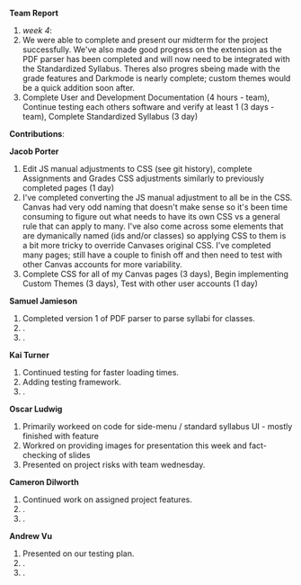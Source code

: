**Team Report**
  1. *week 4*:
  2. We were able to complete and present our midterm for the project successfully. We've also made good progress on the extension as the PDF parser has been completed and will now need to be integrated with the Standardized Syllabus. Theres also progres sbeing made with the grade features and Darkmode is nearly complete; custom themes would be a quick addition soon after.
  3. Complete User and Development Documentation (4 hours - team), Continue testing each others software and verify at least 1 (3 days - team), Complete Standardized Syllabus (3 day)

**Contributions**:

  **Jacob Porter**
1. Edit JS manual adjustments to CSS (see git history), complete Assignments and Grades CSS adjustments similarly to previously completed pages (1 day)
2. I've completed converting the JS manual adjustment to all be in the CSS. Canvas had very odd naming that doesn't make sense so it's been time consuming to figure out what needs to have its own CSS vs a general rule that can apply to many. I've also come across some elements that are dymanically named (ids and/or classes) so applying CSS to them is a bit more tricky to override Canvases original CSS. I've completed many pages; still have a couple to finish off and then need to test with other Canvas accounts for more variability.
3. Complete CSS for all of my Canvas pages (3 days), Begin implementing Custom Themes (3 days), Test with other user accounts (1 day)

  **Samuel Jamieson**
1. Completed version 1 of PDF parser to parse syllabi for classes.
2. .
3. .


 **Kai Turner**
1. Continued testing for faster loading times.
2. Adding testing framework.
3. .
  
  **Oscar Ludwig** 
1. Primarily workeed on code for side-menu / standard syllabus UI - mostly finished with feature
2. Workred on providing images for presentation this week and fact-checking of slides
4. Presented on project risks with team wednesday.

  **Cameron Dilworth**
1. Continued work on assigned project features.
2. .
3. .

  **Andrew Vu**
1. Presented on our testing plan.
2. .
3. .
